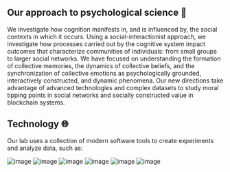 ## Our approach to psychological science 🧠

We investigate how cognition manifests in, and is influenced by, the social
contexts in which it occurs. Using a social-interactionist approach, we
investigate how processes carried out by the cognitive system impact outcomes
that characterize communities of individuals: from small groups to larger
social networks. We have focused on understanding the formation of collective
memories, the dynamics of collective beliefs, and the synchronization of
collective emotions as psychologically grounded, interactively constructed, and
dynamic phenomena. Our new directions take advantage of advanced technologies
and complex datasets to study moral tipping points in social networks and
socially constructed value in blockchain systems.

## Technology 🌐

Our lab uses a collection of modern software tools to create experiments and analyze data, such as:

![image](https://img.shields.io/badge/Amazon_AWS-FF9900?style=for-the-badge&logo=amazonaws&logoColor=white)
![image](https://img.shields.io/badge/PyTorch-EE4C2C?style=for-the-badge&logo=pytorch&logoColor=white)
![image](https://img.shields.io/badge/GitHub_Actions-2088FF?style=for-the-badge&logo=github-actions&logoColor=white)
![image](https://img.shields.io/badge/Figma-F24E1E?style=for-the-badge&logo=figma&logoColor=white)
![image](https://img.shields.io/badge/React-20232A?style=for-the-badge&logo=react&logoColor=61DAFB)
![image](https://img.shields.io/badge/Slack-4A154B?style=for-the-badge&logo=slack&logoColor=white)
